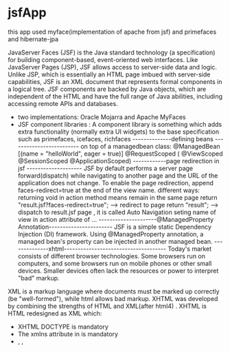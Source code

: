 # jsfApp

this app used myface(implementation of apache from jsf) and primefaces and hibernate-jpa

JavaServer Faces (JSF) is the Java standard technology (a specification) for building component-based, 
event-oriented web interfaces. Like JavaServer Pages (JSP), JSF allows access to server-side data and logic. Unlike JSP,
which is essentially an HTML page imbued with server-side capabilities, JSF is an XML document that represents formal components
in a logical tree. JSF components are backed by Java objects, which are independent of the HTML and have the full range of 
Java abilities, including accessing remote APIs and databases.

- two implementations: Oracle Mojarra and Apache MyFaces
- JSF component libraries : A component library is something which adds extra functionality (normally extra UI widgets) 
to the base specification such as primefaces, icefaces, richfaces
--------------defining beans -------------------------
on top of a managedbean class:
@ManagedBean  [(name = "helloWorld", eager = true)]
@RequestScoped ( @ViewScoped   @SessionScoped   @ApplicationScoped)
------------page redirection in jsf --------------------
JSF by default performs a server page forward(dispatch) while navigating to another page and the URL of 
the application does not change.
To enable the page redirection, append faces-redirect=true at the end of the view name.
different ways:
 returning void in action method means remain in the same page
 return "result.jsf?faces-redirect=true";  --> redirect to page
 return "result";  --> dispatch to result.jsf page , it is called Auto Navigation
 seting name of view in action attribute of ...
 ---------------------@ManagedProperty Annotation-----------------------
 JSF is a simple static Dependency Injection (DI) framework. Using @ManagedProperty annotation, 
 a managed bean's property can be injected in another managed bean.
--------------xhtml-------------------------------------
Today's market consists of different browser technologies. Some browsers run on computers, and some browsers run on mobile phones
 or other small devices. Smaller devices often lack the resources or power to interpret "bad" markup.

XML is a markup language where documents must be marked up correctly (be "well-formed"), while html allows bad markup.
XHTML was developed by combining the strengths of HTML and XML(after html4) . XHTML is HTML redesigned as XML which:
- XHTML DOCTYPE is mandatory
- The xmlns attribute in <html> is mandatory
- <html>, <head>, <title>, and <body> are mandatory
- XHTML elements must be properly nested(in order)
- XHTML elements must always be closed
- XHTML elements must be in lowercase
- XHTML documents must have one root element
- Attribute names must be in lower case
- Attribute values must be quoted
- Attribute minimization is forbidden
 
------------------html5------------------
Much of what XHTML was designed to do has been covered with the launch of HTML5, however, making it nearly obsolete.
The most interesting new HTML5 elements are: 
- New semantic elements like <header>, <footer>, <article>, and <section>.
- New attributes of form elements like number, date, time, calendar, and range.
- New graphic elements: <svg> and <canvas>.
- New multimedia elements: <audio> and <video>.
The most interesting new APIs in HTML5 are:
- HTML Geolocation
- HTML Drag and Drop
- HTML Local Storage
- HTML Application Cache
- HTML Web Workers
- HTML SSE
-----------------------semantic web-----------------------------
According to the W3C, a Semantic Web: "Allows data to be shared and reused across applications, enterprises, and communities."
With HTML4, developers used their own id/class names to style elements: header, top, bottom, footer, menu, navigation, main, container, 
content, article, sidebar, topnav, etc.
This made it impossible for search engines to identify the correct web page content.
With the new HTML5 elements (<header> <footer> <nav> <section> <article>), this will become easier.
